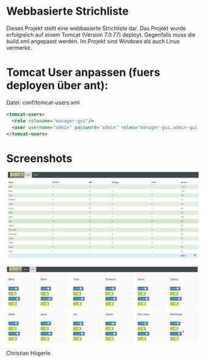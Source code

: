 # Webbasierte Strichliste

Dieses Projekt stellt eine webbasierte Strichliste dar. Das Projekt wurde erfolgreich auf einem Tomcat (Version 7.0.77) deployt. Gegenfalls muss die build.xml angepasst werden. Im Projekt sind Windows als auch Linux vermerke. 

# Tomcat User anpassen (fuers deployen über ant):
Datei: conf/tomcat-users.xml

```xml
<tomcat-users>
  <role rolename="manager-gui"/>
  <user username="admin" password="admin" roles="manager-gui,admin-gui,manager-script,admin-script"/>
</tomcat-users>
```

# Screenshots

![ScreenShot](https://raw.githubusercontent.com/g40st/Strichliste/master/Stuff/Home.png)

![ScreenShot](https://raw.githubusercontent.com/g40st/Strichliste/master/Stuff/Drink.png)

Christian Högerle
